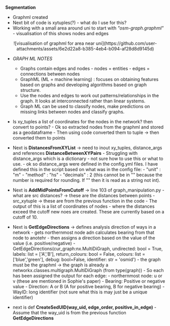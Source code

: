 **Segmentation**

- Graphml created
- Next bit of code is xytuples(?) - what do I use for this?
- Working with a small area around uni to start with *"osm-graph.graphml"* - visualisation of this shows nodes and edges

<p align = "center">
    ![visualisation of graphml for area near uni](https://github.com/user-attachments/assets/6e2d22a8-b385-4eb4-b094-af28d8d9145d)
</p>

- *GRAPH ML NOTES*
    - Graphs contain edges and nodes
          - nodes = entities
          - edges = connections between nodes
    - GraphML (ML = machine learning) : focuses on obtaining features based on graphs and developing algorithms based on graph structure.
    - Use the nodes and edges to work out patterns/relationships in the graph. It looks at interconnected rather than linear systems.
    - Graph ML can be used to classify nodes, make predictions on missing links between nodes and classify graphs.
 
- Is xy_tuples a list of coordinates for the nodes in the network? then convert to points?
      - Ok so extracted nodes from the graphml and stored as a geodataframe
            - Then using code converted them to tuple -> then converted them to points
  
- Next is **DistancesFromXYList** -> need to inout xy_tuples, distance_args and references **DistanceBetweenXYPairs**
      - Struggling with distance_args which is a dictionary - not sure how to use this or what to use.
      - ok so distance_args were defined in the config.yml files. I have defined this in the script based on what was in the config file:
            - "unit" : "m"
            - "method" : "hs"
            - "decimals" : 2 (this cannot be in "" because the number is required for rounding. If "" then it is read as a string not int).

- Next is **AddMidPointsFromCutoff** -> line 103 of graph_manipulation.py
      - what are src distances? -> these are the distances between points
      - src_xytuple -> these are from the previous function in the code
      - The output of this is a list of coordinates of nodes
            - where the distances exceed the cutoff new noes are created. These are currently based on a cutoff of 10.

- Next is **GetEdgeDirections** -> defines analysis direction of ways in a network
      - gets northernmost node adn calculates bearing from that node to anotehr
      - then assigns a direction based on the value of the value (i.e. positive/negative)
      - GetEdgeDirections(cur_graph:nx.MultiDiGraph, undirected: bool = True, labels: list = ['A','B'], return_colours: bool = False, colours: list = ['blue','green'], debug: bool=False, identifier: str = 'osmid')
            - the graph must be the graphml -> the graph is already a networkx.classes.multigraph.MultiDiGraph (from type(graph))
      - So each has been assigned the output for each edge:
            - northernmost node: u or v (these are mentioned in Sophie's paper)
            - Bearing: Positive or negative value
            - Direction: A or B (A for positive bearing, B for negative bearing)
            - WayID: long identifier (not sure what this is may just be a unique identifier)

- next is def **CreateSedUID(way_uid, edge_order, positive_in_edge)**
      - Assume that the way_uid is from the previous function **GetEdgeDirections**
